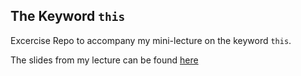 ## The Keyword `this`

Excercise Repo to accompany my mini-lecture on the keyword `this`.

The slides from my lecture can be found [here](https://docs.google.com/presentation/d/1RdFkpiNV1fr1_2AhH5glr3Q7V2BUD65r-5Cxnz3CQQQ/edit?usp=sharing)